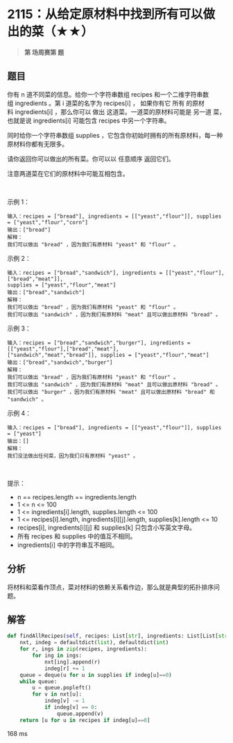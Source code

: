 # 2115：从给定原材料中找到所有可以做出的菜（★★）


> **第  场周赛第  题**

## 题目

你有 n 道不同菜的信息。给你一个字符串数组 recipes 和一个二维字符串数组 ingredients 。第 i 道菜的名字为 recipes[i] ，
如果你有它 所有 的原材料 ingredients[i] ，那么你可以 做出 这道菜。一道菜的原材料可能是 另一道 菜，
也就是说 ingredients[i] 可能包含 recipes 中另一个字符串。

同时给你一个字符串数组 supplies ，它包含你初始时拥有的所有原材料，每一种原材料你都有无限多。

请你返回你可以做出的所有菜。你可以以 任意顺序 返回它们。

注意两道菜在它们的原材料中可能互相包含。

 

示例 1：

    输入：recipes = ["bread"], ingredients = [["yeast","flour"]], supplies = ["yeast","flour","corn"]
    输出：["bread"]
    解释：
    我们可以做出 "bread" ，因为我们有原材料 "yeast" 和 "flour" 。
示例 2：
    
    输入：recipes = ["bread","sandwich"], ingredients = [["yeast","flour"],["bread","meat"]], 
    supplies = ["yeast","flour","meat"]
    输出：["bread","sandwich"]
    解释：
    我们可以做出 "bread" ，因为我们有原材料 "yeast" 和 "flour" 。
    我们可以做出 "sandwich" ，因为我们有原材料 "meat" 且可以做出原材料 "bread" 。
示例 3：

    输入：recipes = ["bread","sandwich","burger"], ingredients = [["yeast","flour"],["bread","meat"],
    ["sandwich","meat","bread"]], supplies = ["yeast","flour","meat"]
    输出：["bread","sandwich","burger"]
    解释：
    我们可以做出 "bread" ，因为我们有原材料 "yeast" 和 "flour" 。
    我们可以做出 "sandwich" ，因为我们有原材料 "meat" 且可以做出原材料 "bread" 。
    我们可以做出 "burger" ，因为我们有原材料 "meat" 且可以做出原材料 "bread" 和 "sandwich" 。
示例 4：

    输入：recipes = ["bread"], ingredients = [["yeast","flour"]], supplies = ["yeast"]
    输出：[]
    解释：
    我们没法做出任何菜，因为我们只有原材料 "yeast" 。
 

提示：
- n == recipes.length == ingredients.length
- 1 <= n <= 100
- 1 <= ingredients[i].length, supplies.length <= 100
- 1 <= recipes[i].length, ingredients[i][j].length, supplies[k].length <= 10
- recipes[i], ingredients[i][j] 和 supplies[k] 只包含小写英文字母。
- 所有 recipes 和 supplies 中的值互不相同。
- ingredients[i] 中的字符串互不相同。


 
## 分析

将材料和菜看作顶点，菜对材料的依赖关系看作边，那么就是典型的拓扑排序问题。



## 解答

```python
def findAllRecipes(self, recipes: List[str], ingredients: List[List[str]], supplies: List[str]) -> List[str]:
    nxt, indeg = defaultdict(list), defaultdict(int)
    for r, ings in zip(recipes, ingredients):
        for ing in ings:
            nxt[ing].append(r)
            indeg[r] += 1
    queue = deque(u for u in supplies if indeg[u]==0)
    while queue:
        u = queue.popleft()
        for v in nxt[u]:
            indeg[v] -= 1
            if indeg[v] == 0:
                queue.append(v)
    return [u for u in recipes if indeg[u]==0]
```
168 ms
